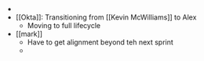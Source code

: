 -
- [[Okta]]: Transitioning from [[Kevin McWilliams]] to Alex
	- Moving to full lifecycle
- [[mark]]
	- Have to get alignment beyond teh next sprint
	-